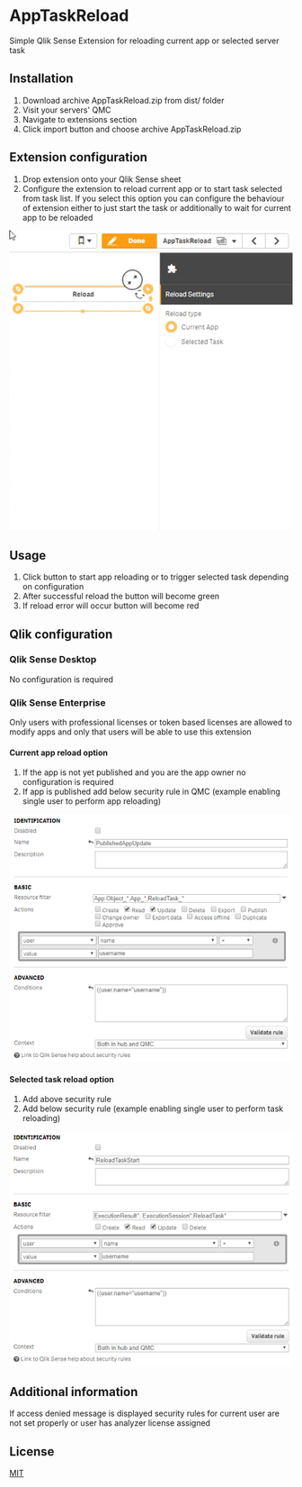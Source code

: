 # AppTaskReload

Simple Qlik Sense Extension for reloading current app or selected server task

## Installation

1. Download archive AppTaskReload.zip from dist/ folder
2. Visit your servers' QMC
3. Navigate to extensions section
4. Click import button and choose archive AppTaskReload.zip

## Extension configuration

1. Drop extension onto your Qlik Sense sheet
2. Configure the extension to reload current app or to start task selected from task list. If you select this option you can configure the behaviour of extension either to just start the task or additionally to wait for current app to be reloaded

![Screenshot](animated.gif)

## Usage

1. Click button to start app reloading or to trigger selected task depending on configuration
2. After successful reload the button will become green
3. If reload error will occur button will become red

## Qlik configuration

### Qlik Sense Desktop

No configuration is required

### Qlik Sense Enterprise

Only users with professional licenses or token based licenses are allowed to modify apps and only that users will be able to use this extension

#### Current app reload option

1. If the app is not yet published and you are the app owner no configuration is required
2. If app is published add below security rule in QMC (example enabling single user to perform app reloading)

![Screenshot](screenshotSecurity01.PNG)

#### Selected task reload option

1. Add above security rule
2. Add below security rule (example enabling single user to perform task reloading)

![Screenshot](screenshotSecurity02.PNG)

## Additional information

If access denied message is displayed security rules for current user are not set properly or user has analyzer license assigned

## License

[MIT](https://choosealicense.com/licenses/mit/)